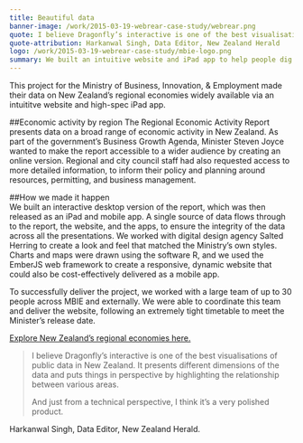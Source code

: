 ```yaml
---
title: Beautiful data
banner-image: /work/2015-03-19-webrear-case-study/webrear.png
quote: I believe Dragonfly’s interactive is one of the best visualisations of public data in New Zealand
quote-attribution: Harkanwal Singh, Data Editor, New Zealand Herald
logo: /work/2015-03-19-webrear-case-study/mbie-logo.png
summary: We built an intuitive website and iPad app to help people dig into New Zealand's economic results. 
---
```


This project for the Ministry of Business, Innovation, & Employment made their data on New Zealand’s regional
economies widely available via an intuititve website and high-spec iPad app.  

<!--more-->

##Economic activity by region
The Regional Economic Activity Report presents data on a broad range of
economic activity in New Zealand. As part of the government’s Business Growth Agenda, 
Minister Steven Joyce 
wanted to make the report accessible to a wider audience by creating an 
online version.  Regional and city council staff had also requested access to more detailed 
information, 
to inform their policy and planning around resources, permitting, and business management.

##How we made it happen  
We built an interactive desktop version of the report, which was
then released as an iPad and mobile app. A single source of data flows through to the report,
the website, and the apps, to ensure the integrity of the data across all the
presentations. We worked with digital design agency Salted Herring to create a look and feel that
matched the Ministry’s own styles. Charts and maps were drawn using the software R, and we used the EmberJS
web framework to create a responsive, dynamic website that could also be cost-effectively delivered as a
mobile app.

To successfully deliver the project, we worked with a large team of up to 30 people across MBIE and 
externally. We were able to coordinate this team and deliver the website, following an 
extremely tight timetable to meet 
the Minister’s release date. 

[Explore New Zealand’s regional economies here.](http://www.mbie.govt.nz/what-we-do/business-growth-agenda/regions/interactive-web-tool)


> I believe Dragonfly’s interactive is one of the best visualisations of 
> public data in New Zealand. 
> It presents different dimensions of the data and puts things in perspective by 
> highlighting the relationship between various areas. 
> 
> And just from a technical perspective, I think it’s a very polished product.

Harkanwal Singh, Data Editor, New Zealand Herald.

